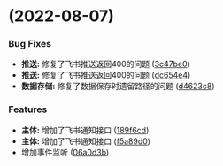 #  (2022-08-07)


### Bug Fixes

* **推送:** 修复了飞书推送返回400的问题 ([3c47be0](https://github.com/Leo12025/MonitorPlugin/commit/3c47be069e0cd96743e64c1458fb36068217bf37))
* **推送:** 修复了飞书推送返回400的问题 ([dc654e4](https://github.com/Leo12025/MonitorPlugin/commit/dc654e43e5c1085acaa44348c1dcafe984b9d2e2))
* **数据存储:** 修复了数据保存时遗留路径的问题 ([d4623c8](https://github.com/Leo12025/MonitorPlugin/commit/d4623c833759c1d85f3d043af79b2fc7e4f28c67))


### Features

* **主体:** 增加了飞书通知接口 ([189f6cd](https://github.com/Leo12025/MonitorPlugin/commit/189f6cd4bdf2c785196c997e7070cc984260e8b7))
* **主体:** 增加了飞书通知接口 ([f5a89d0](https://github.com/Leo12025/MonitorPlugin/commit/f5a89d07a52726b714517ff5c658972991f1a369))
* 增加事件监听 ([06a0d3b](https://github.com/Leo12025/MonitorPlugin/commit/06a0d3bbd17b022e6b27bab6a347e95d268c10cb))



